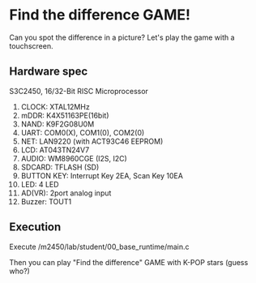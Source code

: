 # Find the difference GAME!
Can you spot the difference in a picture?
Let's play the game with a touchscreen.

## Hardware spec
S3C2450, 16/32-Bit RISC Microprocessor
1. CLOCK: XTAL12MHz
2. mDDR: K4X51163PE(16bit)
3. NAND: K9F2G08U0M
4. UART: COM0(X), COM1(0), COM2(0)
5. NET: LAN9220 (with ACT93C46 EEPROM)
6. LCD: AT043TN24V7
7. AUDIO: WM8960CGE (I2S, I2C)
8. SDCARD: TFLASH (SD)
9. BUTTON KEY: Interrupt Key 2EA, Scan Key 10EA
10. LED: 4 LED
11. AD(VR): 2port analog input
12. Buzzer: TOUT1

## Execution
Execute /m2450/lab/student/00_base_runtime/main.c

Then you can play "Find the difference" GAME with K-POP stars (guess who?)


